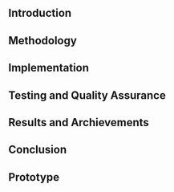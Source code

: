 ## Introduction

## Methodology

## Implementation

## Testing and Quality Assurance


## Results and Archievements


## Conclusion

## Prototype